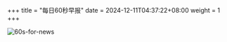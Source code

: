 +++
title = "每日60秒早报"
date = 2024-12-11T04:37:22+08:00
weight = 1
+++

![60s-for-news](/img/zaobao/zaobao.png "由 ALAPI 提供支持")
